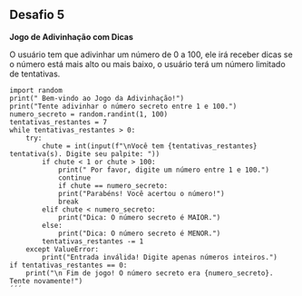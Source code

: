 ## Desafio 5

**Jogo de Adivinhação com Dicas**

O usuário tem que adivinhar um número de 0 a 100, ele irá receber dicas se o número está mais alto ou mais baixo, o usuário terá um número limitado de tentativas.
```
import random
print(" Bem-vindo ao Jogo da Adivinhação!")
print("Tente adivinhar o número secreto entre 1 e 100.")
numero_secreto = random.randint(1, 100)
tentativas_restantes = 7
while tentativas_restantes > 0:
	try:
    	chute = int(input(f"\nVocê tem {tentativas_restantes} tentativa(s). Digite seu palpite: "))
    	if chute < 1 or chute > 100:
        	print(" Por favor, digite um número entre 1 e 100.")
        	continue 
        	if chute == numero_secreto:
        	print("Parabéns! Você acertou o número!")
        	break 
    	elif chute < numero_secreto:
        	print("Dica: O número secreto é MAIOR.")
    	else:
        	print("Dica: O número secreto é MENOR.")
    	tentativas_restantes -= 1
	except ValueError:
    	print("Entrada inválida! Digite apenas números inteiros.")
if tentativas_restantes == 0:
	print("\n Fim de jogo! O número secreto era {numero_secreto}. Tente novamente!")
´´´
